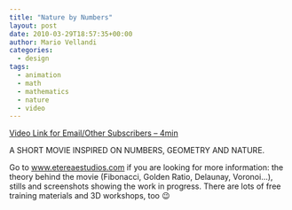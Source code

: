 ```yaml
---
title: "Nature by Numbers"
layout: post
date: 2010-03-29T18:57:35+00:00
author: Mario Vellandi
categories:
  - design
tags:
  - animation
  - math
  - mathematics
  - nature
  - video
---
```

[Video Link for Email/Other Subscribers &#8211; 4min](http://www.vimeo.com/9953368)

A SHORT MOVIE INSPIRED ON NUMBERS, GEOMETRY AND NATURE.

Go to www.etereaestudios.com if you are looking for more information: the theory behind the movie (Fibonacci, Golden Ratio, Delaunay, Voronoi…), stills and screenshots showing the work in progress. There are lots of free training materials and 3D workshops, too 😉
